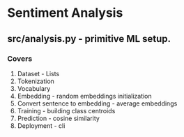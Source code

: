 # Sentiment Analysis
## src/analysis.py - primitive ML setup. 
### Covers 
1. Dataset - Lists
2. Tokenization
3. Vocabulary
4. Embedding - random embeddings initialization
5. Convert sentence to embedding - average embeddings
6. Training - building class centroids
7. Prediction - cosine similarity
8. Deployment - cli